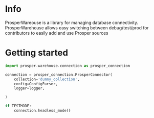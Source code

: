 # Info
ProsperWareouse is a library for managing database connectivity.  ProsperWarehouse allows easy switching between debug/test/prod for contributors to easily add and use Prosper sources

# Getting started
```python
import prosper.warehouse.connection as prosper_connection

connection = prosper_connection.ProsperConnector(
	collection='dummy_collection',
	config=ConfigParser,
	logger=logger,

)

if TESTMODE:
	connection.headless_mode()



```